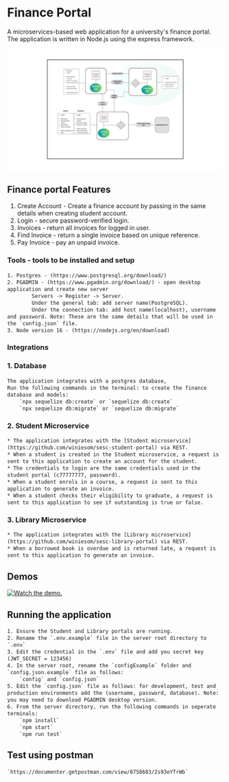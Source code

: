 # Finance Portal
A microservices-based web application for a university's finance portal.
The application is written in Node.js using the express framework.

![component diagram](financeUML.png "Component Diagram")

## Finance portal Features
1. Create Account - Create a finance account by passing in the same details when creating student account.
2. Login - secure password-verified login.
3. Invoices - return all invoices for logged in user.
4. Find Invoice - return a single invoice based on unique reference.
5. Pay Invoice - pay an unpaid invoice.


### Tools - tools to be installed and setup
    1. Postgres - (https://www.postgresql.org/download/)
    2. PGADMIN - (https://www.pgadmin.org/download/) - open desktop application and create new server
            Servers -> Register -> Server.
            Under the general tab: add server name(PostgreSQL). 
            Under the connection tab: add host name(localhost), username and password. Note: These are the same details that will be used in the `config.json` file.
    3. Node version 16 - (https://nodejs.org/en/download)

### Integrations
### 1. Database
    The application integrates with a postgres database,
    Run the following commands in the terminal: to create the finance database and models:
        `npx sequelize db:create` or `sequelize db:create`
        `npx sequelize db:migrate` or `sequelize db:migrate`

### 2. Student Microservice
    * The application integrates with the [Student microservice](https://github.com/winiesom/sesc-student-portal) via REST.
    * When a student is created in the Student microservice, a request is sent to this application to create an account for the student.
    * The credentials to login are the same credentials used in the student portal (c77777777, password).
    * When a student enrols in a course, a request is sent to this application to generate an invoice.
    * When a student checks their eligibility to graduate, a request is sent to this application to see if outstanding is true or false.


### 3. Library Microservice
    * The application integrates with the [Library microservice](https://github.com/winiesom/sesc-library-portal) via REST.
    * When a borrowed book is overdue and is returned late, a request is sent to this application to generate an invoice.


## Demos
[![Watch the demo.](http://img.youtube.com/vi/6Z2XXVkB3gk/hqdefault.jpg)](https://youtu.be/6Z2XXVkB3gk)

## Running the application
    1. Ensure the Student and Library portals are running.
    2. Rename the `.env.example` file in the server root directory to `.env`
    3. Edit the credential in the `.env` file and add you secret key (JWT_SECRET = 123456)
    4. In the server root, rename the `configExample` folder and `config.json.example` file as follows:
        `config` and `config.json`
    5. Edit the `config.json` file as follows: for development, test and production environments add the (username, password, database). Note: you may need to download PGADMIN desktop version.
    6. From the server directory, run the following commands in seperate terminals:
        `npm install`
        `npm start`
        `npm run test`

## Test using postman
    `https://documenter.getpostman.com/view/8758683/2s93eYTrWb`